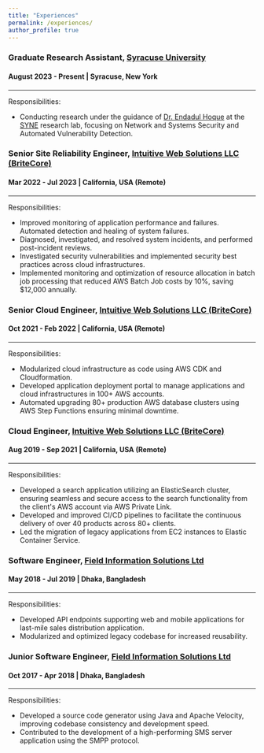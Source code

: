 ```yaml
---
title: "Experiences"
permalink: /experiences/
author_profile: true
---
```


### Graduate Research Assistant, [Syracuse University](https://www.syracuse.edu)
#### August 2023 - Present | Syracuse, New York

***
Responsibilities:
- Conducting research under the guidance of [Dr. Endadul Hoque](https://endadul.github.io/) at the [SYNE](https://syne-lab.github.io/) research lab, focusing on Network and Systems Security and Automated Vulnerability Detection.


### Senior Site Reliability Engineer, [Intuitive Web Solutions LLC (BriteCore)](https://www.britecore.com/)
#### Mar 2022 - Jul 2023 | California, USA (Remote)

***
Responsibilities:
- Improved monitoring of application performance and failures. Automated detection and healing of system failures.
- Diagnosed, investigated, and resolved system incidents, and performed post-incident reviews.
- Investigated security vulnerabilities and implemented security best practices across cloud infrastructures.
- Implemented monitoring and optimization of resource allocation in batch job processing that reduced AWS Batch Job costs by 10%, saving $12,000 annually.

### Senior Cloud Engineer, [Intuitive Web Solutions LLC (BriteCore)](https://www.britecore.com/)
#### Oct 2021 - Feb 2022 | California, USA (Remote)

***
Responsibilities:
- Modularized cloud infrastructure as code using AWS CDK and Cloudformation.
- Developed application deployment portal to manage applications and cloud infrastructures in 100+ AWS accounts.
- Automated upgrading 80+ production AWS database clusters using AWS Step Functions ensuring minimal downtime.

### Cloud Engineer, [Intuitive Web Solutions LLC (BriteCore)](https://www.britecore.com/)
#### Aug 2019 - Sep 2021 | California, USA (Remote)

***
Responsibilities:

- Developed a search application utilizing an ElasticSearch cluster, ensuring seamless and secure access to the search functionality from the client's AWS account via AWS Private Link.
- Developed and improved CI/CD pipelines to facilitate the continuous delivery of over 40 products across 80+ clients.
- Led the migration of legacy applications from EC2 instances to Elastic Container Service.

### Software Engineer, [Field Information Solutions Ltd]()
#### May 2018 - Jul 2019 | Dhaka, Bangladesh

***
Responsibilities:
- Developed API endpoints supporting web and mobile applications for last-mile sales distribution application.
- Modularized and optimized legacy codebase for increased reusability.


### Junior Software Engineer, [Field Information Solutions Ltd]()
#### Oct 2017 - Apr 2018 | Dhaka, Bangladesh

***
Responsibilities:
- Developed a source code generator using Java and Apache Velocity, improving codebase consistency and development speed.
- Contributed to the development of a high-performing SMS server application using the SMPP protocol.
